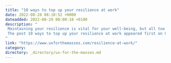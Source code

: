 ```yaml
---
title: "10 ways to top up your resilience at work"
date: 2022-08-28 08:10:52 +0000
dateadded: 2022-08-29 00:00:10 +0100
description: "  
 Maintaining your resilience is vital for your well-being, but all too often work can drain your resilience away. Here are some ways to prevent that from happening. 
 The post 10 ways to top up your resilience at work appeared first on UXM. 
"
link: "https://www.uxforthemasses.com/resilience-at-work/"
category:
directory: _directory/ux-for-the-masses.md
---
```

